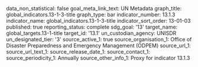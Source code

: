 data_non_statistical: false
goal_meta_link_text: UN Metadata
graph_title: global_indicators.13-1-3-title
graph_type: bar
indicator_number: 13.1.3
indicator_name: global_indicators.13-1-3-title
indicator_sort_order: 13-01-03
published: true
reporting_status: complete
sdg_goal: '13'
target_name: global_targets.13-1-title
target_id: '13.1'
un_custodian_agency: UNISDR
un_designated_tier: '3'
source_active_1: true
source_organisation_1: Office of Disaster Preparedness and Emergency Management (ODPEM)
source_url_1: 
source_url_text_1: 
source_release_date_1: 
source_contact_1: 
source_periodicity_1: Annually
source_other_info_1: Proxy for indicator 13.1.3
